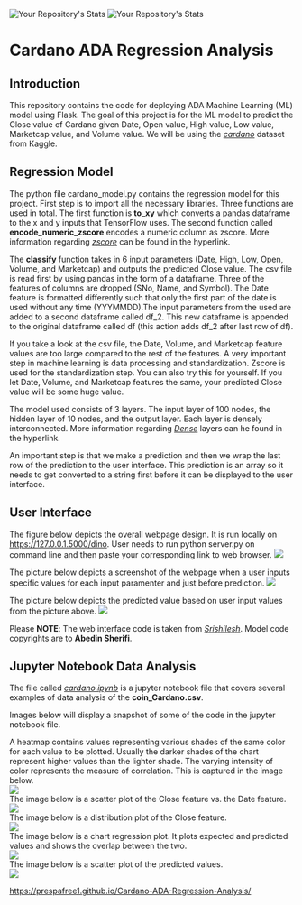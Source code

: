 ![Your Repository's Stats](https://github-readme-stats.vercel.app/api?username=prespafree1&show_icons=true)
![Your Repository's Stats](https://github-readme-stats.vercel.app/api/top-langs/?username=prespafree1&theme=blue-green)

# Cardano ADA Regression Analysis
## Introduction
This repository contains the code for deploying ADA Machine Learning (ML) model using Flask. The goal of this project is for the ML model to predict the Close value of Cardano given Date, Open value, High value, Low value, Marketcap value, and Volume value. We will be using the [*cardano*](https://github.com/prespafree1/Cardano-ADA-Regression-Analysis/blob/main/coin_Cardano.csv) dataset from Kaggle.

## Regression Model
The python file cardano_model.py contains the regression model for this project. First step is to import all the necessary libraries. Three functions are used in total. The first function is **to_xy** which converts a pandas dataframe to the x and y inputs that TensorFlow uses. The second function called **encode_numeric_zscore** encodes a numeric column as zscore. More information regarding [*zscore*](https://deepai.org/machine-learning-glossary-and-terms/z-score) can be found in the hyperlink. 

The **classify** function takes in 6 input parameters (Date, High, Low, Open, Volume, and Marketcap) and outputs the predicted Close value. The csv file is read first by using pandas in the form of a dataframe. Three of the features of columns are dropped (SNo, Name, and Symbol). The Date feature is formatted differently such that only the first part of the date is used without any time (YYYMMDD).The input parameters from the used are added to a second dataframe called df_2. This new dataframe is appended to the original dataframe called df (this action adds df_2 after last row of df). 

If you take a look at the csv file, the Date, Volume, and Marketcap feature values are too large compared to the rest of the features. A very important step in machine learning is data processing and standardization. Zscore is used for the standardization step. You can also try this for yourself. If you let Date, Volume, and Marketcap features the same, your predicted Close value will be some huge value. 

The model used consists of 3 layers. The input layer of 100 nodes, the hidden layer of 10 nodes, and the output layer. Each layer is densely interconnected. More information regarding [*Dense*](https://machinelearningknowledge.ai/keras-dense-layer-explained-for-beginners/) layers can he found in the hyperlink.

An important step is that we make a prediction and then we wrap the last row of the prediction to the user interface. This prediction is an array so it needs to get converted to a string first before it can be displayed to the user interface. 

## User Interface
The figure below depicts the overall webpage design. It is run locally on https://127.0.0.1.5000/dino. User needs to run python server.py on command line and then paste your corresponding link to web browser. 
![](images/home_page.png)

The picture below depicts a screenshot of the webpage when a user inputs specific values for each input paramenter and just before prediction. 
![](images/values.png)

The picture below depicts the predicted value based on user input values from the picture above.
![](images/predicted_value.png)

Please **NOTE**: The web interface code is taken from [*Srishilesh*](https://www.section.io/engineering-education/deploying-machine-learning-models-using-flask/).
Model code copyrights are to **Abedin Sherifi**. 

## Jupyter Notebook Data Analysis
The file called [*cardano.ipynb*](https://github.com/prespafree1/Cardano-ADA-Regression-Analysis/blob/main/cardano.ipynb) is a jupyter notebook file that covers several examples of data analysis of the **coin_Cardano.csv**. 

Images below will display a snapshot of some of the code in the jupyter notebook file.

A heatmap contains values representing various shades of the same color for each value to be plotted. Usually the darker shades of the chart represent higher values than the lighter shade. The varying intensity of color represents the measure of correlation. This is captured in the image below. <br>
![](images/heatmap.png)
<br>
The image below is a scatter plot of the Close feature vs. the Date feature. <br>
![](images/scatter_plot.png)
<br>
The image below is a distribution plot of the Close feature. <br>
![](images/dist_plot.png)
<br>
The image below is a chart regression plot. It plots expected and predicted values and shows the overlap between the two. <br>
![](images/chart_regression_plot.png)
<br>
The image below is a scatter plot of the predicted values. <br>
![](images/scatter_plot_predicted.png)
<br>

https://prespafree1.github.io/Cardano-ADA-Regression-Analysis/
